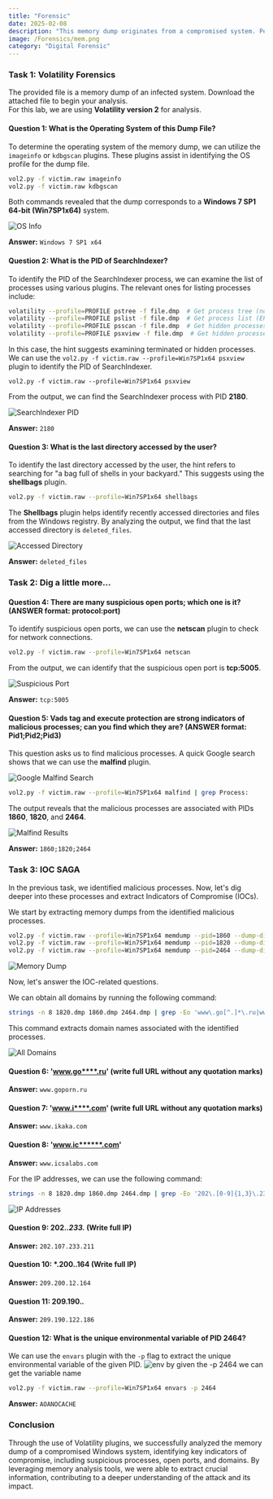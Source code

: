 ```yaml
---
title: "Forensic"
date: 2025-02-08
description: "This memory dump originates from a compromised system. Perform in-depth forensics to explore its internals."
image: /Forensics/mem.png
category: "Digital Forensic"
---
```


### Task 1: Volatility Forensics
The provided file is a memory dump of an infected system. Download the attached file to begin your analysis.  
For this lab, we are using **Volatility version 2** for analysis.

#### Question 1: What is the Operating System of this Dump File?
To determine the operating system of the memory dump, we can utilize the `imageinfo` or `kdbgscan` plugins. These plugins assist in identifying the OS profile for the dump file.

```bash
vol2.py -f victim.raw imageinfo
vol2.py -f victim.raw kdbgscan
```

Both commands revealed that the dump corresponds to a **Windows 7 SP1 64-bit (Win7SP1x64)** system.

![OS Info](/blog-images/Forensics/Task1-q1.PNG)

**Answer:** `Windows 7 SP1 x64`

#### Question 2: What is the PID of SearchIndexer?
To identify the PID of the SearchIndexer process, we can examine the list of processes using various plugins. The relevant ones for listing processes include:

```bash
volatility --profile=PROFILE pstree -f file.dmp  # Get process tree (not hidden)
volatility --profile=PROFILE pslist -f file.dmp  # Get process list (EPROCESS)
volatility --profile=PROFILE psscan -f file.dmp  # Get hidden processes (malware)
volatility --profile=PROFILE psxview -f file.dmp  # Get hidden processes
```

In this case, the hint suggests examining terminated or hidden processes. We can use the `vol2.py -f victim.raw --profile=Win7SP1x64 psxview` plugin to identify the PID of SearchIndexer.

```
vol2.py -f victim.raw --profile=Win7SP1x64 psxview
```

From the output, we can find the SearchIndexer process with PID **2180**.

![SearchIndexer PID](/blog-images/Forensics/Task1-q2.PNG)

**Answer:** `2180`

#### Question 3: What is the last directory accessed by the user?
To identify the last directory accessed by the user, the hint refers to searching for "a bag full of shells in your backyard." This suggests using the **shellbags** plugin.

```bash
vol2.py -f victim.raw --profile=Win7SP1x64 shellbags
```

The **Shellbags** plugin helps identify recently accessed directories and files from the Windows registry. By analyzing the output, we find that the last accessed directory is `deleted_files`.

![Accessed Directory](/blog-images/Forensics/Task1-q3.PNG)

**Answer:** `deleted_files`

### Task 2: Dig a little more...

#### Question 4: There are many suspicious open ports; which one is it? (ANSWER format: protocol:port)
To identify suspicious open ports, we can use the **netscan** plugin to check for network connections.

```bash
vol2.py -f victim.raw --profile=Win7SP1x64 netscan
```

From the output, we can identify that the suspicious open port is **tcp:5005**.

![Suspicious Port](/blog-images/Forensics/Task2-q1.PNG)

**Answer:** `tcp:5005`

#### Question 5: Vads tag and execute protection are strong indicators of malicious processes; can you find which they are? (ANSWER format: Pid1;Pid2;Pid3)
This question asks us to find malicious processes. A quick Google search shows that we can use the **malfind** plugin.

![Google Malfind Search](/blog-images/Forensics/malfind.PNG)

```bash
vol2.py -f victim.raw --profile=Win7SP1x64 malfind | grep Process:
```

The output reveals that the malicious processes are associated with PIDs **1860**, **1820**, and **2464**.

![Malfind Results](/blog-images/Forensics/Task2-q2.PNG)

**Answer:** `1860;1820;2464`

### Task 3: IOC SAGA
In the previous task, we identified malicious processes. Now, let's dig deeper into these processes and extract Indicators of Compromise (IOCs).  

We start by extracting memory dumps from the identified malicious processes.

```bash
vol2.py -f victim.raw --profile=Win7SP1x64 memdump --pid=1860 --dump-dir=./
vol2.py -f victim.raw --profile=Win7SP1x64 memdump --pid=1820 --dump-dir=./
vol2.py -f victim.raw --profile=Win7SP1x64 memdump --pid=2464 --dump-dir=./
```

![Memory Dump](/blog-images/Forensics/Task3-mem-space.PNG)

Now, let's answer the IOC-related questions.

We can obtain all domains by running the following command:

```bash
strings -n 8 1820.dmp 1860.dmp 2464.dmp | grep -Eo 'www\.go[^.]*\.ru|www\.i[^.]*\.com|www\.ic[^.]*\.com'
```

This command extracts domain names associated with the identified processes.

![All Domains](/blog-images/Forensics/Task3-q1-3.PNG)

#### Question 6: 'www.go****.ru' (write full URL without any quotation marks)
**Answer:** `www.goporn.ru`

#### Question 7: 'www.i****.com' (write full URL without any quotation marks)
**Answer:** `www.ikaka.com`

#### Question 8: 'www.ic******.com'
**Answer:** `www.icsalabs.com`

For the IP addresses, we can use the following command:

```bash
strings -n 8 1820.dmp 1860.dmp 2464.dmp | grep -Eo '202\.[0-9]{1,3}\.233\.[0-9]{1,3}|[0-9]{1,3}\.200\.[0-9]{1,3}\.164|209\.190\.[0-9]{1,3}\.[0-9]{1,3}'
```

![IP Addresses](/blog-images/Forensics/Task3-q4-6.PNG)

#### Question 9: 202.***.233.*** (Write full IP)
**Answer:** `202.107.233.211`

#### Question 10: ***.200.**.164 (Write full IP)
**Answer:** `209.200.12.164`

#### Question 11: 209.190.***.***
**Answer:** `209.190.122.186`

#### Question 12: What is the unique environmental variable of PID 2464?
We can use the `envars` plugin with the `-p` flag to extract the unique environmental variable of the given PID.
![env](/blog-images/Forensics/Task3-q7.PNG)
by given the -p 2464 we can get the variable name

```bash
vol2.py -f victim.raw --profile=Win7SP1x64 envars -p 2464
```

**Answer:** `AOANOCACHE`

### Conclusion
Through the use of Volatility plugins, we successfully analyzed the memory dump of a compromised Windows system, identifying key indicators of compromise, including suspicious processes, open ports, and domains. By leveraging memory analysis tools, we were able to extract crucial information, contributing to a deeper understanding of the attack and its impact.
